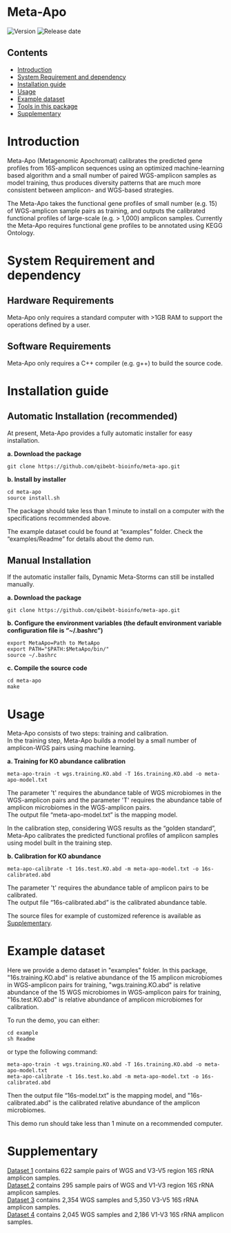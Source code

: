 # Meta-Apo

![Version](https://img.shields.io/badge/Version-1.0-brightgreen)
![Release date](https://img.shields.io/badge/Release%20date-Nov.%2008%2C%202019-brightgreen)



## Contents

- [Introduction](#introduction)
- [System Requirement and dependency](#system-requirement-and-dependency)
- [Installation guide](#installation-guide)
- [Usage](#usage)
- [Example dataset](#example-dataset)
- [Tools in this package](#tools-in-this-package)
- [Supplementary](#supplementary)

# Introduction

Meta-Apo (Metagenomic Apochromat) calibrates the predicted gene profiles from 16S-amplicon sequences using an optimized machine-learning based algorithm and a small number of paired WGS-amplicon samples as model training, thus produces diversity patterns that are much more consistent between amplicon- and WGS-based strategies.

The Meta-Apo takes the functional gene profiles of small number (e.g. 15) of WGS-amplicon sample pairs as training, and outputs the calibrated functional profiles of large-scale (e.g. > 1,000) amplicon samples. Currently the Meta-Apo requires functional gene profiles to be annotated using KEGG Ontology.



# System Requirement and dependency

## Hardware Requirements

Meta-Apo only requires a standard computer with >1GB RAM to support the operations defined by a user.

## Software Requirements

Meta-Apo only requires a C++ compiler (e.g. g++) to build the source code.

# Installation guide

## Automatic Installation (recommended)

At present, Meta-Apo provides a fully automatic installer for easy installation.

**a. Download the package**
```
git clone https://github.com/qibebt-bioinfo/meta-apo.git	
```

**b. Install by installer**
```
cd meta-apo
source install.sh
```

The package should take less than 1 minute to install on a computer with the specifications recommended above.

The example dataset could be found at “examples” folder. Check the “examples/Readme” for details about the demo run.

## Manual Installation

If the automatic installer fails, Dynamic Meta-Storms can still be installed manually.

**a. Download the package**
```
git clone https://github.com/qibebt-bioinfo/meta-apo.git	
```

**b. Configure the environment variables (the default environment variable configuration file is “~/.bashrc”)**
```
export MetaApo=Path to MetaApo
export PATH="$PATH:$MetaApo/bin/"
source ~/.bashrc
```
**c. Compile the source code**
```
cd meta-apo
make
```
# Usage
Meta-Apo consists of two steps: training and calibration.  
In the training step, Meta-Apo builds a model by a small number of amplicon-WGS pairs using machine learning.  

**a. Training for KO abundance calibration**
```
meta-apo-train -t wgs.training.KO.abd -T 16s.training.KO.abd -o meta-apo-model.txt
```
The parameter 't' requires the abundance table of WGS microbiomes in the WGS-amplicon pairs and the parameter 'T' requires the abundance table of amplicon microbiomes in the WGS-amplicon pairs.  
The output file “meta-apo-model.txt” is the mapping model.   

In the calibration step, considering WGS results as the “golden standard”, Meta-Apo calibrates the predicted functional profiles of amplicon samples using model built in the training step.  

**b. Calibration for KO abundance**
```
meta-apo-calibrate -t 16s.test.KO.abd -m meta-apo-model.txt -o 16s-calibrated.abd
```
The parameter 't' requires the abundance table of amplicon pairs to be calibrated.  
The output file “16s-calibrated.abd” is the calibrated abundance table.  

The source files for example of customized reference is available as [Supplementary](#supplementary).  
# Example dataset
Here we provide a demo dataset in "examples" folder. In this package, "16s.training.KO.abd" is relative abundance of the 15 amplicon microbiomes in WGS-amplicon pairs for training, "wgs.training.KO.abd" is relative abundance of the 15 WGS microbiomes in WGS-amplicon pairs for training, "16s.test.KO.abd" is relative abundance of amplicon microbiomes for calibration.

To run the demo, you can either:
```
cd example
sh Readme
```
or type the following command:
```
meta-apo-train -t wgs.training.KO.abd -T 16s.training.KO.abd -o meta-apo-model.txt
meta-apo-calibrate -t 16s.test.ko.abd -m meta-apo-model.txt -o 16s-calibrated.abd
```
Then the output file “16s-model.txt” is the mapping model, and "16s-calibrated.abd" is the calibrated relative abundance of the amplicon microbiomes.

This demo run should take less than 1 minute on a recommended computer.


# Supplementary

[Dataset 1](***) contains 622 sample pairs of WGS and V3-V5 region 16S rRNA amplicon samples.  
[Dataset 2](***) contains 295 sample pairs of WGS and V1-V3 region 16S rRNA amplicon samples.  
[Dataset 3](***) contains 2,354 WGS samples and 5,350 V3-V5 16S rRNA amplicon samples.  
[Dataset 4](***) contains 2,045 WGS samples and 2,186 V1-V3 16S rRNA amplicon samples.  
